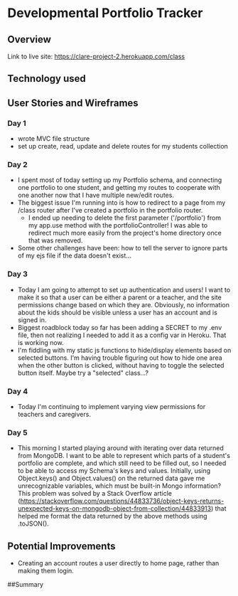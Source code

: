 # Developmental Portfolio Tracker

## Overview

Link to live site: https://clare-project-2.herokuapp.com/class

## Technology used

## User Stories and Wireframes

### Day 1

- wrote MVC file structure
- set up create, read, update and delete routes for my students collection

### Day 2

- I spent most of today setting up my Portfolio schema, and connecting one portfolio to one student, and getting my routes to cooperate with one another now that I have multiple new/edit routes.
- The biggest issue I'm running into is how to redirect to a page from my /class router after I've created a portfolio in the portfolio router.
  - I ended up needing to delete the first parameter ('/portfolio') from my app.use method with the portfolioController! I was able to redirect much more easily from the project's home directory once that was removed.
- Some other challenges have been: how to tell the server to ignore parts of my ejs file if the data doesn't exist...

### Day 3

- Today I am going to attempt to set up authentication and users! I want to make it so that a user can be either a parent or a teacher, and the site permissions change based on which they are. Obviously, no information about the kids should be visible unless a user has an account and is signed in.
- Biggest roadblock today so far has been adding a SECRET to my .env file, then not realizing I needed to add it as a config var in Heroku. That is working now.
- I'm fiddling with my static js functions to hide/display elements based on selected buttons. I'm having trouble figuring out how to hide one area when the other button is clicked, without having to toggle the selected button itself. Maybe try a "selected" class...?

### Day 4

- Today I'm continuing to implement varying view permissions for teachers and caregivers.

### Day 5

- This morning I started playing around with iterating over data returned from MongoDB. I want to be able to represent which parts of a student's portfolio are complete, and which still need to be filled out, so I needed to be able to access my Schema's keys and values. Initially, using Object.keys() and Object.values() on the returned data gave me unrecognizable variables, which must be built-in Mongo information? This problem was solved by a Stack Overflow article (https://stackoverflow.com/questions/44833736/object-keys-returns-unexpected-keys-on-mongodb-object-from-collection/44833913) that helped me format the data returned by the above methods using .toJSON().

## Potential Improvements

- Creating an account routes a user directly to home page, rather than making them login.


##Summary
